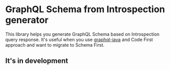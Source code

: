 # GraphQL Schema from Introspection generator

This library helps you generate GraphQL Schema based on Introspection query response. 
It's useful when you use [graphql-java](https://github.com/graphql-java/graphql-java) and Code First approach and want to migrate to Schema First.

## It's in development